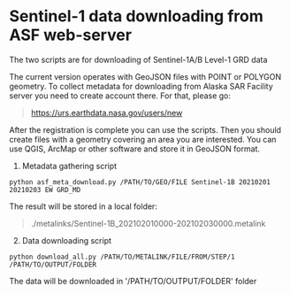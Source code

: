 # Sentinel-1 data downloading from ASF web-server

The two scripts are for downloading of Sentinel-1A/B Level-1 GRD data

The current version operates with GeoJSON files with POINT or POLYGON geometry. To collect metadata for downloading 
from Alaska SAR Facility server you need to create account there. For that, please go:

>  https://urs.earthdata.nasa.gov/users/new


After the registration is complete you can use the scripts. Then you should create files with a geometry covering an area you are interested.
You can use QGIS, ArcMap or other software and store it in GeoJSON format.

1. Metadata gathering script

```
python asf_meta_download.py /PATH/TO/GEO/FILE Sentinel-1B 20210201 20210203 EW GRD_MD 
```

The result will be stored in a local folder:

> ./metalinks/Sentinel-1B_202102010000-202102030000.metalink

2. Data downloading script 

```
python download_all.py /PATH/TO/METALINK/FILE/FROM/STEP/1 /PATH/TO/OUTPUT/FOLDER 
```

The data will be downloaded in '/PATH/TO/OUTPUT/FOLDER' folder